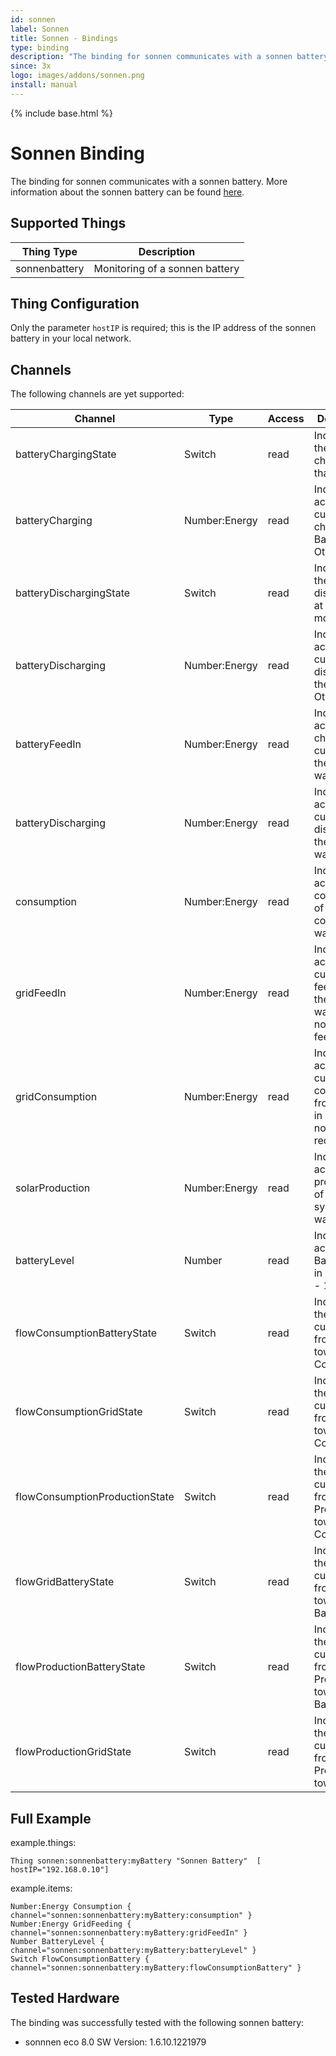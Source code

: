 ```yaml
---
id: sonnen
label: Sonnen
title: Sonnen - Bindings
type: binding
description: "The binding for sonnen communicates with a sonnen battery."
since: 3x
logo: images/addons/sonnen.png
install: manual
---
```


<!-- Attention authors: Do not edit directly. Please add your changes to the appropriate source repository -->

{% include base.html %}

# Sonnen Binding

The binding for sonnen communicates with a sonnen battery.
More information about the sonnen battery can be found [here](https://sonnen.de/).

## Supported Things

| Thing Type    | Description                    |
|---------------|--------------------------------|
| sonnenbattery | Monitoring of a sonnen battery |


## Thing Configuration

Only the parameter `hostIP` is required; this is the IP address of the sonnen battery in your local network.


## Channels

The following channels are yet supported:


| Channel | Type  | Access| Description|
|---------|-------|-------|------------|
|batteryChargingState|Switch|read|Indicates if the Battery is charging at that moment|
|batteryCharging|Number:Energy|read|Indicates the actual current charging the Battery. Otherwise 0.|
|batteryDischargingState|Switch|read|Indicates if the Battery is discharging at that moment|
|batteryDischarging|Number:Energy|read|Indicates the actual current discharging the Battery. Otherwise 0.|
|batteryFeedIn|Number:Energy|read|Indicates the actual charging current of the Battery in watt|
|batteryDischarging|Number:Energy|read|Indicates the actual current discharging the Battery in watt|
|consumption|Number:Energy|read|Indicates the actual consumption of the consumer in watt|
|gridFeedIn|Number:Energy|read|Indicates the actual current feeding to the Grid in watt.0 if nothing is feeded|
|gridConsumption|Number:Energy|read|Indicates the actual current consumption from the Grid in watt.0 if nothing is received|
|solarProduction|Number:Energy|read|Indicates the actual production of the Solar system in watt|
|batteryLevel|Number|read|Indicates the actual Battery Level in % from 0 - 100|
|flowConsumptionBatteryState|Switch|read|Indicates if there is a current flow from Battery towards Consumption|
|flowConsumptionGridState|Switch|read|Indicates if there is a current flow from Grid towards Consumption|
|flowConsumptionProductionState|Switch|read|Indicates if there is a current flow from Solar Production towards Consumption|
|flowGridBatteryState|Switch|read|Indicates if there is a current flow from Grid towards Battery|
|flowProductionBatteryState|Switch|read|Indicates if there is a current flow from Production towards Battery|
|flowProductionGridState|Switch|read|Indicates if there is a current flow from Production towards Grid|

## Full Example

example.things:

```
Thing sonnen:sonnenbattery:myBattery "Sonnen Battery"  [ hostIP="192.168.0.10"]
```

example.items:

```
Number:Energy Consumption { channel="sonnen:sonnenbattery:myBattery:consumption" }
Number:Energy GridFeeding { channel="sonnen:sonnenbattery:myBattery:gridFeedIn" }
Number BatteryLevel { channel="sonnen:sonnenbattery:myBattery:batteryLevel" }
Switch FlowConsumptionBattery { channel="sonnen:sonnenbattery:myBattery:flowConsumptionBattery" }
```

## Tested Hardware

The binding was successfully tested with the following sonnen battery:

- sonnnen eco 8.0 SW Version: 1.6.10.1221979
